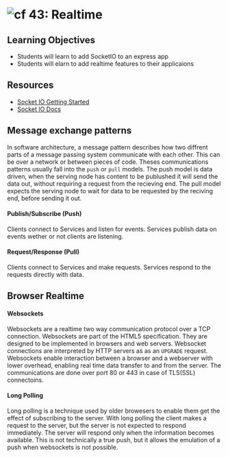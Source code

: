 ![cf](http://i.imgur.com/7v5ASc8.png) 43: Realtime
===

## Learning Objectives
* Students will learn to add SocketIO to an express app
* Students will elarn to add realtime features to their applicaions

## Resources
* [Socket IO Getting Started](https://socket.io/get-started/chat/)
* [Socket IO Docs](https://socket.io/docs/)

## Message exchange patterns
In software architecture, a message pattern describes how two diffrent parts of a message passing system communicate with each other. This can be over a network or between pieces of code. Theses communications patterns usually fall into the `push` or `pull` models. The push model is data driven, when the serving node has content to be publushed it will send the data out, without requiring a request from the recieving end. The pull model expects the serving node to wait for data to be requested by the reciving end, before sending it out.

#### Publish/Subscribe (Push)
Clients connect to Services and listen for events. Services publish data on events wether or not clients are listening.

#### Request/Response (Pull)
Clients connect to Services and make requests. Services respond to the requests directly with data.

## Browser Realtime
#### Websockets
Websockets are a realtime two way communication protocol over a TCP connection. Websockets are part of the HTML5 specification. They are designed to be implemented in browsers and web servers. Websocket connections are interpreted by HTTP servers as as an `UPGRADE` request. Websockets enable interaction between a browser and a webserver with lower overhead, enabling real time data transfer to and from the server. The communications are done over port 80 or 443 in case of TLS(SSL) connectoins.

#### Long Polling
Long polling is a technique used by older browesers to enable them get the effect of subscribing to the server. With long polling the client makes a request to the server, but the server is not expected to respond immediately. The server will respond only when the information becomes available. This is not technically a true push, but it allows the emulation of a push when websockets is not possible. 

